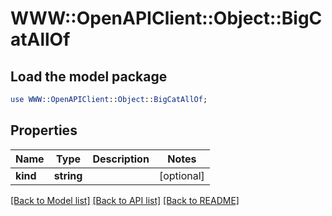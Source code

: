 # WWW::OpenAPIClient::Object::BigCatAllOf

## Load the model package
```perl
use WWW::OpenAPIClient::Object::BigCatAllOf;
```

## Properties
Name | Type | Description | Notes
------------ | ------------- | ------------- | -------------
**kind** | **string** |  | [optional] 

[[Back to Model list]](../README.md#documentation-for-models) [[Back to API list]](../README.md#documentation-for-api-endpoints) [[Back to README]](../README.md)


